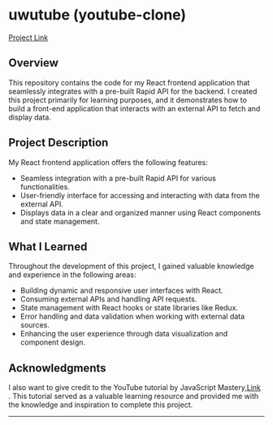 # uwutube (youtube-clone)

[Project Link](https://uwutube.netlify.app/)

## Overview

This repository contains the code for my React frontend application that seamlessly integrates with a pre-built Rapid API for the backend. I created this project primarily for learning purposes, and it demonstrates how to build a front-end application that interacts with an external API to fetch and display data.

## Project Description

My React frontend application offers the following features:

- Seamless integration with a pre-built Rapid API for various functionalities.
- User-friendly interface for accessing and interacting with data from the external API.
- Displays data in a clear and organized manner using React components and state management.

## What I Learned

Throughout the development of this project, I gained valuable knowledge and experience in the following areas:

- Building dynamic and responsive user interfaces with React.
- Consuming external APIs and handling API requests.
- State management with React hooks or state libraries like Redux.
- Error handling and data validation when working with external data sources.
- Enhancing the user experience through data visualization and component design.

## Acknowledgments


I also want to give credit to the YouTube tutorial by JavaScript Mastery,[Link](https://youtu.be/dyFVwXROzZk?si=L0HlPZN5GK3VImfL) . This tutorial served as a valuable learning resource and provided me with the knowledge and inspiration to complete this project.

---
